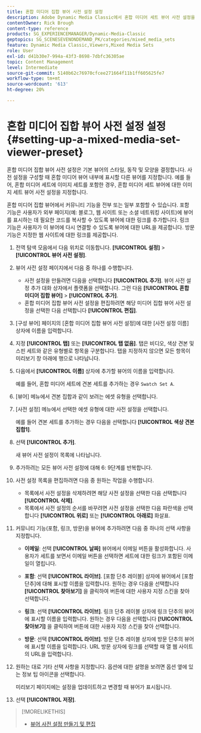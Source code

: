 ```yaml
---
title: 혼합 미디어 집합 뷰어 사전 설정 설정
description: Adobe Dynamic Media Classic에서 혼합 미디어 세트 뷰어 사전 설정을 설정하는 방법에 대해 알아봅니다.
contentOwner: Rick Brough
content-type: reference
products: SG_EXPERIENCEMANAGER/Dynamic-Media-Classic
geptopics: SG_SCENESEVENONDEMAND_PK/categories/mixed_media_sets
feature: Dynamic Media Classic,Viewers,Mixed Media Sets
role: User
exl-id: d41b30e7-994a-43f3-8698-7dbfc36305ae
topic: Content Management
level: Intermediate
source-git-commit: 5140b62c76970cfcee271664f11b1ff605625fe7
workflow-type: tm+mt
source-wordcount: '613'
ht-degree: 20%

---
```


# 혼합 미디어 집합 뷰어 사전 설정 설정{#setting-up-a-mixed-media-set-viewer-preset}

혼합 미디어 집합 뷰어 사전 설정은 기본 뷰어의 스타일, 동작 및 모양을 결정합니다. 사전 설정을 구성할 때 혼합 미디어 뷰어 내부에 표시할 다른 뷰어를 지정합니다. 예를 들어, 혼합 미디어 세트에 이미지 세트를 포함한 경우, 혼합 미디어 세트 뷰어에 대한 이미지 세트 뷰어 사전 설정을 지정합니다.

혼합 미디어 집합 뷰어에서 커뮤니티 기능을 전부 또는 일부 포함할 수 있습니다. 포함 기능은 사용자가 외부 페이지(예: 블로그, 웹 사이트 또는 소셜 네트워킹 사이트)에 뷰어를 표시하는 데 필요한 코드를 복사할 수 있도록 뷰어에 대한 링크를 추가합니다. 링크 기능은 사용자가 이 뷰어에 다시 연결할 수 있도록 뷰어에 대한 URL을 제공합니다. 방문 기능은 지정한 웹 사이트에 대한 링크를 제공합니다.

1. 전역 탐색 모음에서 다음 위치로 이동합니다. **[!UICONTROL 설정]** > **[!UICONTROL 뷰어 사전 설정]**.
1. 뷰어 사전 설정 페이지에서 다음 중 하나를 수행합니다.

   * 사전 설정을 만들려면 다음을 선택합니다 **[!UICONTROL 추가]**. 뷰어 사전 설정 추가 대화 상자에서 플랫폼을 선택합니다. 그런 다음 **[!UICONTROL 혼합 미디어 집합 뷰어]** > **[!UICONTROL 추가]**.
   * 혼합 미디어 집합 뷰어 사전 설정을 편집하려면 해당 미디어 집합 뷰어 사전 설정을 선택한 다음 선택합니다 **[!UICONTROL 편집]**.

1. [구성 뷰어] 페이지의 [혼합 미디어 집합 뷰어 사전 설정]에 대한 [사전 설정 이름] 상자에 이름을 입력합니다.
1. 지정 **[!UICONTROL 탭]** 또는 **[!UICONTROL 탭 없음]**. 탭은 비디오, 색상 견본 및 스핀 세트와 같은 유형별로 항목을 구분합니다. 탭을 지정하지 않으면 모든 항목이 미리보기 창 아래에 행으로 나타납니다.
1. 다음에서 **[!UICONTROL 이름]** 상자에 추가할 뷰어의 이름을 입력합니다.

   예를 들어, 혼합 미디어 세트에 견본 세트를 추가하는 경우 `Swatch Set A`.

1. [뷰어] 메뉴에서 견본 집합과 같이 보려는 에셋 유형을 선택합니다.
1. [사전 설정] 메뉴에서 선택한 에셋 유형에 대한 사전 설정을 선택합니다.

   예를 들어 견본 세트를 추가하는 경우 다음을 선택합니다 **[!UICONTROL 색상 견본 집합1]**.

1. 선택 **[!UICONTROL 추가]**.

   새 뷰어 사전 설정이 목록에 나타납니다.

1. 추가하려는 모든 뷰어 사전 설정에 대해 6: 9단계를 반복합니다.
1. 사전 설정 목록을 편집하려면 다음 중 원하는 작업을 수행합니다.

   * 목록에서 사전 설정을 삭제하려면 해당 사전 설정을 선택한 다음 선택합니다 **[!UICONTROL 삭제]**.
   * 목록에서 사전 설정의 순서를 바꾸려면 사전 설정을 선택한 다음 파란색을 선택합니다 **[!UICONTROL 위로]** 또는 **[!UICONTROL 아래로]** 화살표.

1. 커뮤니티 기능(포함, 링크, 방문)을 뷰어에 추가하려면 다음 중 하나의 선택 사항을 지정합니다.

   * **이메일**: 선택 **[!UICONTROL 날짜]** 뷰어에서 이메일 버튼을 활성화합니다. 사용자가 세트를 보면서 이메일 버튼을 선택하면 세트에 대한 링크가 포함된 이메일이 열립니다.

   * **포함**: 선택 **[!UICONTROL 라이브]**. [포함 단추 레이블] 상자에 뷰어에서 [포함 단추]에 대해 표시할 이름을 입력합니다. 원하는 경우 다음을 선택합니다 **[!UICONTROL 찾아보기]** 을 클릭하여 버튼에 대한 사용자 지정 스킨을 찾아 선택합니다.

   * **링크**: 선택 **[!UICONTROL 라이브]**. 링크 단추 레이블 상자에 링크 단추의 뷰어에 표시할 이름을 입력합니다. 원하는 경우 다음을 선택합니다 **[!UICONTROL 찾아보기]** 을 클릭하여 버튼에 대한 사용자 지정 스킨을 찾아 선택합니다.

   * **방문**: 선택 **[!UICONTROL 라이브]**. 방문 단추 레이블 상자에 방문 단추의 뷰어에 표시할 이름을 입력합니다. URL 방문 상자에 링크를 선택할 때 열 웹 사이트의 URL을 입력합니다.

1. 원하는 대로 기타 선택 사항을 지정합니다. 옵션에 대한 설명을 보려면 옵션 옆에 있는 정보 팁 아이콘을 선택합니다.

   미리보기 페이지에는 설정을 업데이트하고 변경할 때 뷰어가 표시됩니다.

1. 선택 **[!UICONTROL 저장]**.

>[!MORELIKETHIS]
>
>* [뷰어 사전 설정 만들기 및 편집](application-setup.md#adding_and_editing_viewer_presets)
